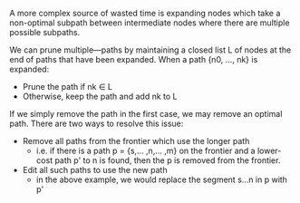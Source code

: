 A more complex source of wasted time is expanding nodes which take a non-optimal subpath between intermediate nodes where there are multiple possible subpaths.

We can prune multiple—paths by maintaining a closed list L of nodes at the end of paths that have been expanded. When a path {n0, ..., nk} is expanded: 
- Prune the path if nk ∈ L 
- Otherwise, keep the path and add nk to L 

If we simply remove the path in the first case, we may remove an optimal path. There are two ways to resolve this issue: 
- Remove all paths from the frontier which use the longer path 
	- i.e. if there is a path p = {s,... ,n,... ,m} on the frontier and a lower-cost path p' to n is found, then the p is removed from the frontier.
- Edit all such paths to use the new path
	- in the above example, we would replace the segment s...n in p with p'